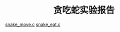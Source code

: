 # <center>贪吃蛇实验报告</center>     

[snake_move.c](https://leelho.github.io/lh-homework/snake_move)
[snake_eat.c](https://leelho.github.io/lh-homework/snake_eat.1)